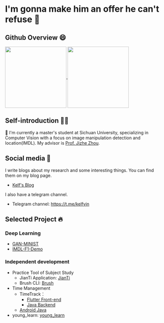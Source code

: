 # I'm gonna make him an offer he can't refuse 👋

## Github Overview 😄

<a href="https://github.com/anuraghazra/github-readme-stats">
  <img height=200 align="center" src="https://github-readme-stats.vercel.app/api?username=Kelfvin"/>
</a>
<a href="https://github.com/anuraghazra/convoychat">
  <img height=200 align="center" src="https://github-readme-stats.vercel.app/api/top-langs?username=Kelfvin&layout=compact&langs_count=8&card_width=320" />
</a>

## Self-introduction 👨‍🎓

🌱 I'm currently a master's student at Sichuan University, specializing in Computer Vision with a focus on image manipulation detection and location(IMDL). My advisor is [Prof. Jizhe Zhou](https://knightzjz.github.io/).

## Social media 📝

I write blogs about my research and some interesting things. You can find them on my blog page.

- [Kelf's Blog](https://kelfvin.github.io/)

I also have a telegram channel.

- Telegram channel: https://t.me/kelfvin

## Selected Project 🔥

### Deep Learning

- [GAN-MINIST](https://github.com/Kelfvin/GAN-MINIST)
- [IMDL-F1-Demo](https://github.com/Kelfvin/Forgery-F1-Demo?tab=readme-ov-file)

### Independent development

- Practice Tool of Subject Study
  - JianTi Application: [JianTi](https://github.com/Kelfvin/JianTi)
  - Brush CLI: [Brush](https://github.com/Kelfvin/Brush)
- Time Management
  - TimeTrack：
    - [Flutter Front-end](https://github.com/Kelfvin/Time-Tracker)
    - [Java Backend](https://github.com/Kelfvin/time_tracker_server)
  - [Android Java](https://github.com/Kelfvin/Time_Tracker_Native)
- young_learn: [young_learn](https://github.com/Kelfvin/young_learn)
